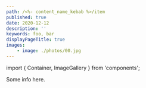 ```yaml
---
path: /<%- content_name_kebab %>/item
published: true
date: 2020-12-12
description: ''
keywords: foo, bar
displayPageTitle: true
images:
    - image: ./photos/00.jpg
---
```


import { Container, ImageGallery } from 'components';

<Container>

Some info here.

<ImageGallery
    images={props.pageContext.frontmatter.images}
    marginTop="3rem"
    marginBottom="3rem"
/>

</Container>
